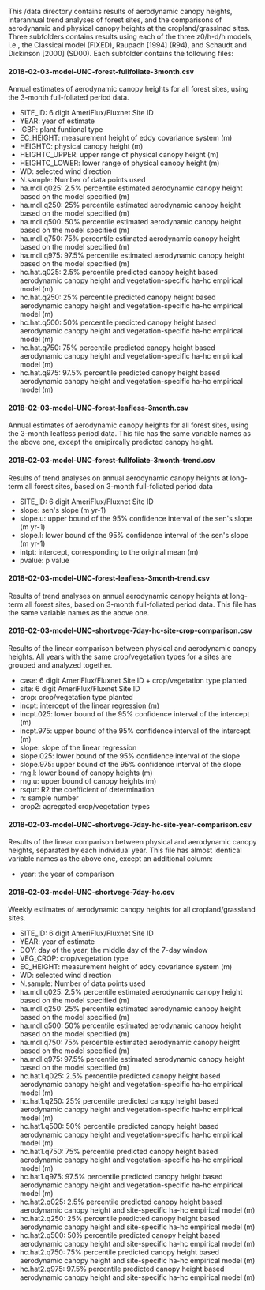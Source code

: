 This /data directory contains results of aerodynamic canopy heights, interannual trend analyses of forest sites, and the comparisons of aerodynamic and physical canopy heights at the cropland/grasslnad sites. Three subfolders contains results using each of the three z0/h-d/h models, i.e., the Classical model (FIXED), Raupach [1994] (R94), and Schaudt and Dickinson [2000] (SD00). Each subfolder contains the following files:   

#### 2018-02-03-model-UNC-forest-fullfoliate-3month.csv  
Annual estimates of aerodynamic canopy heights for all forest sites, using the 3-month full-foliated period data. 
* SITE_ID: 6 digit AmeriFlux/Fluxnet Site ID	
* YEAR: year of estimate
* IGBP: plant funtional type	
* EC_HEIGHT: measurement height of eddy covariance system (m)
* HEIGHTC: physical canopy height (m) 
* HEIGHTC_UPPER: upper range of physical canopy height (m)
* HEIGHTC_LOWER: lower range of physical canopy height (m)
* WD: selected wind direction 
* N.sample: Number of data points used
* ha.mdl.q025: 2.5% percentile estimated aerodynamic canopy height based on the model specified (m)
* ha.mdl.q250: 25% percentile estimated aerodynamic canopy height based on the model specified (m)
* ha.mdl.q500: 50% percentile estimated aerodynamic canopy height based on the model specified (m)
* ha.mdl.q750: 75% percentile estimated aerodynamic canopy height based on the model specified (m)
* ha.mdl.q975: 97.5% percentile estimated aerodynamic canopy height based on the model specified (m)
* hc.hat.q025: 2.5% percentile predicted canopy height based aerodynamic canopy height and vegetation-specific ha-hc empirical model (m)
* hc.hat.q250: 25% percentile predicted canopy height based aerodynamic canopy height and vegetation-specific ha-hc empirical model (m)
* hc.hat.q500: 50% percentile predicted canopy height based aerodynamic canopy height and vegetation-specific ha-hc empirical model (m)
* hc.hat.q750: 75% percentile predicted canopy height based aerodynamic canopy height and vegetation-specific ha-hc empirical model (m)
* hc.hat.q975: 97.5% percentile predicted canopy height based aerodynamic canopy height and vegetation-specific ha-hc empirical model (m)

#### 2018-02-03-model-UNC-forest-leafless-3month.csv
Annual estimates of aerodynamic canopy heights for all forest sites, using the 3-month leafless period data. This file has the same variable names as the above one, except the emipircally predicted canopy height. 
  
#### 2018-02-03-model-UNC-forest-fullfoliate-3month-trend.csv
Results of trend analyses on annual aerodynamic canopy heights at long-term all forest sites, based on 3-month full-foliated period data
* SITE_ID: 6 digit AmeriFlux/Fluxnet Site ID	
* slope: sen's slope (m yr-1) 
* slope.u: upper bound of the 95% confidence interval of the sen's slope (m yr-1)
* slope.l: lower bound of the 95% confidence interval of the sen's slope (m yr-1)
* intpt: intercept, corresponding to the original mean (m)
* pvalue: p value  

#### 2018-02-03-model-UNC-forest-leafless-3month-trend.csv
Results of trend analyses on annual aerodynamic canopy heights at long-term all forest sites, based on 3-month full-foliated period data. This file has the same variable names as the above one. 

#### 2018-02-03-model-UNC-shortvege-7day-hc-site-crop-comparison.csv
Results of the linear comparison between physical and aerodynamic canopy heights. All years with the same crop/vegetation types for a sites are grouped and analyzed together.    
* case: 6 digit AmeriFlux/Fluxnet Site ID	+ crop/vegetation type planted
* site: 6 digit AmeriFlux/Fluxnet Site ID	
* crop: crop/vegetation type planted
* incpt: intercept of the linear regression (m)
* incpt.025: lower bound of the 95% confidence interval of the intercept (m)
* incpt.975: upper bound of the 95% confidence interval of the intercept (m)
* slope: slope of the linear regression
* slope.025: lower bound of the 95% confidence interval of the slope
* slope.975: upper bound of the 95% confidence interval of the slope
* rng.l: lower bound of canopy heights (m)
* rng.u: upper bound of canopy heights (m)
* rsqur: R2 the coefficient of determination
* n: sample number
* crop2: agregated crop/vegetation types
  
#### 2018-02-03-model-UNC-shortvege-7day-hc-site-year-comparison.csv
Results of the linear comparison between physical and aerodynamic canopy heights, separated by each individual year. This file has almost identical variable names as the above one, except an additional column:
* year: the year of comparison   

#### 2018-02-03-model-UNC-shortvege-7day-hc.csv
Weekly estimates of aerodynamic canopy heights for all cropland/grassland sites. 
* SITE_ID: 6 digit AmeriFlux/Fluxnet Site ID	
* YEAR: year of estimate
* DOY: day of the year, the middle day of the 7-day window
* VEG_CROP: crop/vegetation type	
* EC_HEIGHT: measurement height of eddy covariance system (m)
* WD: selected wind direction 
* N.sample: Number of data points used
* ha.mdl.q025: 2.5% percentile estimated aerodynamic canopy height based on the model specified (m)
* ha.mdl.q250: 25% percentile estimated aerodynamic canopy height based on the model specified (m)
* ha.mdl.q500: 50% percentile estimated aerodynamic canopy height based on the model specified (m)
* ha.mdl.q750: 75% percentile estimated aerodynamic canopy height based on the model specified (m)
* ha.mdl.q975: 97.5% percentile estimated aerodynamic canopy height based on the model specified (m)
* hc.hat1.q025: 2.5% percentile predicted canopy height based aerodynamic canopy height and vegetation-specific ha-hc empirical model (m)
* hc.hat1.q250: 25% percentile predicted canopy height based aerodynamic canopy height and vegetation-specific ha-hc empirical model (m)
* hc.hat1.q500: 50% percentile predicted canopy height based aerodynamic canopy height and vegetation-specific ha-hc empirical model (m)
* hc.hat1.q750: 75% percentile predicted canopy height based aerodynamic canopy height and vegetation-specific ha-hc empirical model (m)
* hc.hat1.q975: 97.5% percentile predicted canopy height based aerodynamic canopy height and vegetation-specific ha-hc empirical model (m)
* hc.hat2.q025: 2.5% percentile predicted canopy height based aerodynamic canopy height and site-specific ha-hc empirical model (m)
* hc.hat2.q250: 25% percentile predicted canopy height based aerodynamic canopy height and site-specific ha-hc empirical model (m)
* hc.hat2.q500: 50% percentile predicted canopy height based aerodynamic canopy height and site-specific ha-hc empirical model (m)
* hc.hat2.q750: 75% percentile predicted canopy height based aerodynamic canopy height and site-specific ha-hc empirical model (m)
* hc.hat2.q975: 97.5% percentile predicted canopy height based aerodynamic canopy height and site-specific ha-hc empirical model (m)

